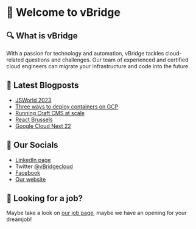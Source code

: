# 👋 Welcome to vBridge

## 🔍 What is vBridge

With a passion for technology and automation, vBridge tackles cloud-related questions and challenges.
Our team of experienced and certified cloud engineers can migrate your infrastructure and code into the future.

## 📝 Latest Blogposts

<!-- BLOG-POST-LIST:START -->
- [JSWorld 2023](https://www.vbridge.eu/blog/20230208-jsworld/)
- [Three ways to deploy containers on GCP](https://www.vbridge.eu/blog/20230213-three-ways-to-deploy-containers/)
- [Running Craft CMS at scale](https://www.vbridge.eu/blog/20221206-craft-serverless/)
- [React Brussels](https://www.vbridge.eu/blog/20221014-react-brussels/)
- [Google Cloud Next 22](https://www.vbridge.eu/blog/20221012-google-cloud-next/)
<!-- BLOG-POST-LIST:END -->

## 🔗 Our Socials

- [LinkedIn page](<https://www.linkedin.com/company/vbridgecloud/>)
- Twitter [@vBridgecloud](<https://www.twitter.com/vbridgecloud>)
- [Facebook](<https://www.facebook.com/vbridgecloud/>)
- [Our website](<https://www.vbridge.eu>)

## 👀 Looking for a job?

Maybe take a look on [our job page](<https://www.vbridge.eu/jobs>), maybe we have an opening for your dreamjob!
